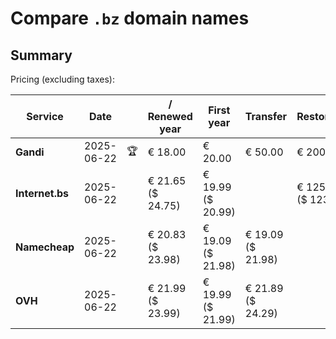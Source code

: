 # Compare `.bz` domain names

## Summary

Pricing (excluding taxes):

| Service | Date |  | / Renewed year | First year | Transfer | Restoration |
|--|--|--|--|--|--|--|
| **Gandi** | 2025-06-22 | 🏆 | € 18.00 | € 20.00 | € 50.00 | € 200.00 |
| **Internet.bs** | 2025-06-22 |  | € 21.65<br>($ 24.75) | € 19.99<br>($ 20.99) |  | € 125.49<br>($ 123.85) |
| **Namecheap** | 2025-06-22 |  | € 20.83<br>($ 23.98) | € 19.09<br>($ 21.98) | € 19.09<br>($ 21.98) |  |
| **OVH** | 2025-06-22 |  | € 21.99<br>($ 23.99) | € 19.99<br>($ 21.99) | € 21.89<br>($ 24.29) |  |
